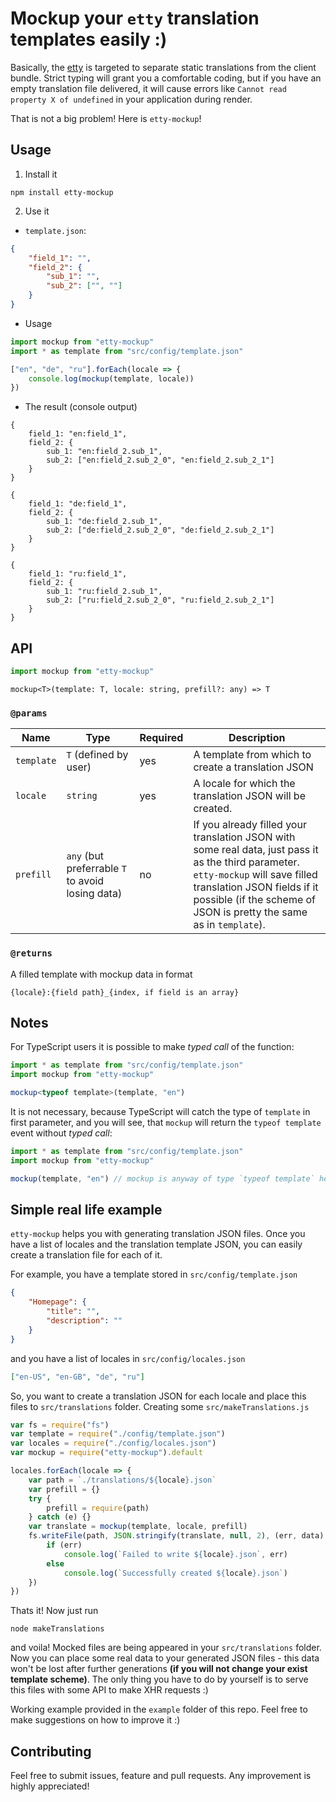 # Mockup your `etty` translation templates easily :)

Basically, the [etty](https://github.com/firelivecompany/etty) is targeted to separate static translations from the client bundle. Strict typing will grant you a comfortable coding, but if you have an empty translation file delivered, it will cause errors like `Cannot read property X of undefined` in your application during render.

That is not a big problem! Here is `etty-mockup`!

## Usage
1. Install it
```
npm install etty-mockup
```

2. Use it  

- `template.json`:
```json
{
    "field_1": "",
    "field_2": {
        "sub_1": "",
        "sub_2": ["", ""]
    }
}
```

- Usage
```typescript
import mockup from "etty-mockup"
import * as template from "src/config/template.json"

["en", "de", "ru"].forEach(locale => {
    console.log(mockup(template, locale))
})
```

- The result (console output)
```
{
    field_1: "en:field_1",
    field_2: {
        sub_1: "en:field_2.sub_1",
        sub_2: ["en:field_2.sub_2_0", "en:field_2.sub_2_1"]
    }
}

{
    field_1: "de:field_1",
    field_2: {
        sub_1: "de:field_2.sub_1",
        sub_2: ["de:field_2.sub_2_0", "de:field_2.sub_2_1"]
    }
}

{
    field_1: "ru:field_1",
    field_2: {
        sub_1: "ru:field_2.sub_1",
        sub_2: ["ru:field_2.sub_2_0", "ru:field_2.sub_2_1"]
    }
}
```

## API
```typescript
import mockup from "etty-mockup"
```
`mockup<T>(template: T, locale: string, prefill?: any) => T`  
### `@params`
Name | Type | Required | Description
---- | ---- | -------- | -----------
`template` | `T` (defined by user) | yes | A template from which to create a translation JSON
`locale` | `string` | yes | A locale for which the translation JSON will be created.
`prefill` | `any` (but preferrable `T` to avoid losing data) | no | If you already filled your translation JSON with some real data, just pass it as the third parameter. `etty-mockup` will save filled translation JSON fields if it possible (if the scheme of JSON is pretty the same as in `template`). 

### `@returns`
A filled template with mockup data in format 
```
{locale}:{field path}_{index, if field is an array}
```

## Notes
For TypeScript users it is possible to make *typed call* of the function:
```typescript
import * as template from "src/config/template.json"
import mockup from "etty-mockup"

mockup<typeof template>(template, "en")
```

It is not necessary, because TypeScript will catch the type of `template` in first parameter, and you will see, that `mockup` will return the `typeof template` event without *typed call*:

```typescript
import * as template from "src/config/template.json"
import mockup from "etty-mockup"

mockup(template, "en") // mockup is anyway of type `typeof template` here
```

## Simple real life example
`etty-mockup` helps you with generating translation JSON files. Once you have a list of locales and the translation template JSON, you can easily create a translation file for each of it.

For example, you have a template stored in `src/config/template.json`
```json
{
    "Homepage": {
        "title": "",
        "description": ""
    }
}
```

and you have a list of locales in `src/config/locales.json`
```json
["en-US", "en-GB", "de", "ru"]
```

So, you want to create a translation JSON for each locale and place this files to `src/translations` folder.
Creating some `src/makeTranslations.js`
```javascript
var fs = require("fs")
var template = require("./config/template.json")
var locales = require("./config/locales.json")
var mockup = require("etty-mockup").default

locales.forEach(locale => {
    var path = `./translations/${locale}.json`
    var prefill = {}
    try {
        prefill = require(path)
    } catch (e) {}
    var translate = mockup(template, locale, prefill)
    fs.writeFile(path, JSON.stringify(translate, null, 2), (err, data) => {
        if (err)
            console.log(`Failed to write ${locale}.json`, err)
        else
            console.log(`Successfully created ${locale}.json`)
    })
})
```

Thats it! Now just run 
```
node makeTranslations
``` 
and voila! Mocked files are being appeared in your `src/translations` folder. Now you can place some real data to your generated JSON files - this data won't be lost after further generations **(if you will not change your exist template scheme)**. The only thing you have to do by yourself is to serve this files with some API to make XHR requests :)

Working example provided in the `example` folder of this repo. Feel free to make suggestions on how to improve it :)

## Contributing
Feel free to submit issues, feature and pull requests. Any improvement is highly appreciated!
